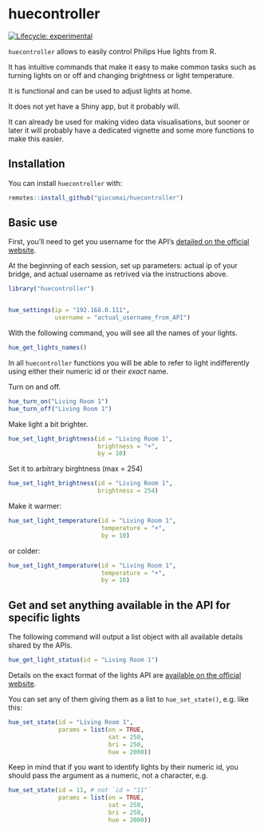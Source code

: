 
<!-- README.md is generated from README.Rmd. Please edit that file -->

# huecontroller

<!-- badges: start -->

[![Lifecycle:
experimental](https://img.shields.io/badge/lifecycle-experimental-orange.svg)](https://www.tidyverse.org/lifecycle/#experimental)
<!-- badges: end -->

`huecontroller` allows to easily control Philips Hue lights from R.

It has intuitive commands that make it easy to make common tasks such as
turning lights on or off and changing brightness or light temperature.

It is functional and can be used to adjust lights at home.

It does not yet have a Shiny app, but it probably will.

It can already be used for making video data visualisations, but sooner
or later it will probably have a dedicated vignette and some more
functions to make this easier.

## Installation

You can install `huecontroller` with:

``` r
remotes::install_github("giocomai/huecontroller")
```

## Basic use

First, you’ll need to get you username for the API’s [detailed on the
official
website](https://developers.meethue.com/develop/get-started-2/).

At the beginning of each session, set up parameters: actual ip of your
bridge, and actual username as retrived via the instructions above.

``` r
library("huecontroller")


hue_settings(ip = "192.168.0.111",
             username = "actual_username_from_API")
```

With the following command, you will see all the names of your lights.

``` r
hue_get_lights_names()
```

In all `huecontroller` functions you will be able to refer to light
indifferently using either their numeric id or their *exact* name.

Turn on and off.

``` r
hue_turn_on("Living Room 1")
hue_turn_off("Living Room 1")
```

Make light a bit brighter.

``` r
hue_set_light_brightness(id = "Living Room 1",
                         brightness = "+",
                         by = 10)
```

Set it to arbitrary birghtness (max = 254)

``` r
hue_set_light_brightness(id = "Living Room 1",
                         brightness = 254)
```

Make it warmer:

``` r
hue_set_light_temperature(id = "Living Room 1",
                          temperature = "+",
                          by = 10)
```

or colder:

``` r
hue_set_light_temperature(id = "Living Room 1",
                          temperature = "+",
                          by = 10)
```

## Get and set anything available in the API for specific lights

The following command will output a list object with all available
details shared by the APIs.

``` r
hue_get_light_status(id = "Living Room 1")
```

Details on the exact format of the lights API are [available on the
official website](https://developers.meethue.com/develop/hue-api/).

You can set any of them giving them as a list to `hue_set_state()`,
e.g. like this:

``` r
hue_set_state(id = "Living Room 1",
              params = list(on = TRUE,
                            sat = 250, 
                            bri = 250, 
                            hue = 2000))
```

Keep in mind that if you want to identify lights by their numeric id,
you should pass the argument as a numeric, not a character, e.g.

``` r
hue_set_state(id = 11, # not `id = "11"`
              params = list(on = TRUE,
                            sat = 250, 
                            bri = 250, 
                            hue = 2000))
```
